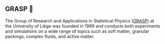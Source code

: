 ## GRASP 👋

The Group of Research and Applications in Statistical Physics ([GRASP](www.grasp.uliege.be)) at the University of Liège was founded in 1999 and conducts both experiments and simulations on a wide range of topics such as soft matter,
granular packings, complex fluids, and active matter.
